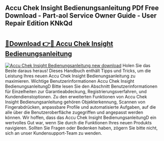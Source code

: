 ## Accu Chek Insight Bedienungsanleitung PDf Free Download - Part-aol Service Owner Guide - User Repair Edition KNkQd

# <h2><a href="http://df3v67j.blite.top/?on=Accu+Chek+Insight+Bedienungsanleitung">🔗Download 👉🔴 Accu Chek Insight Bedienungsanleitung</a></h2>

[![Accu Chek Insight Bedienungsanleitung new download](https://i.imgur.com/lujVjoI.png)](http://df3v67j.blite.top/?on=Accu+Chek+Insight+Bedienungsanleitung)
Holen Sie das Beste daraus heraus! Dieses Handbuch enthält Tipps und Tricks, um die Leistung Ihres neuen Accu Chek Insight Bedienungsanleitung zu maximieren. Wichtige Benutzerinformationen Accu Chek Insight BedienungsanleitungD Bitte lesen Sie den Abschnitt Benutzerinformationen für Einzelheiten zur Garantieabdeckung, Registrierungsverfahren, und Kundendienstoptionen. Zu den erweiterten Funktionen von Accu Chek Insight Bedienungsanleitung gehören Objekterkennung, Scannen von Fingerabdrücken, anpassbare Profile und automatisierte Aufgaben, auf die alle über die Benutzeroberfläche zugegriffen und angepasst werden können. Wir hoffen, dass das Accu Chek Insight BedienungsanleitungD ein wertvolles Gut war, wenn Sie durch die Funktionen Ihres neuen Produkts navigieren. Sollten Sie Fragen oder Bedenken haben, zögern Sie bitte nicht, sich an unser Kundensupport-Team zu wenden.
